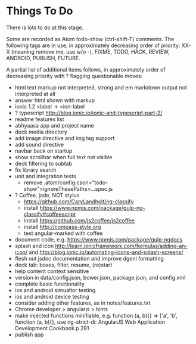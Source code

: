 Things To Do
============

There is lots to do at this stage.

Some are recorded as Atom todo-show (ctrl-shift-T) comments. The following tags are in use, in approximately decreasing order of priority: XX-X (meaning remove me, use w/o -), FIXME, TODO, HACK, REVIEW, ANDROID, PUBLISH, FUTURE.

A partial list of additional items follows, in approximately order of decreasing priority with ? flagging questionable moves:

- html text markup not interpreted, strong and em markdown output not interpreted at all
- answer html shown with markup
- ionic 1.2 <label -> <ion-label
- ? typescript http://blog.ionic.io/ionic-and-typescript-part-2/
- readme features list
- abhyaasa app and project name
- deck media directory
- add image directive and img tag support
- add sound directive
- navbar back on startup
- show scrollbar when full text not visible
- deck filtering to subtab
- fix library search
- unit and integration tests
  - remove .atom/config.cson>"todo-show">ignoreThesePaths>...spec.js
- ? Coffee, jade, NOT stylus
	- https://github.com/CaryLandholt/ng-classify
	- install https://www.npmjs.com/package/gulp-ng-classify#coffeescript
	- install https://github.com/js2coffee/js2coffee
	- install http://compass-style.org
	- test angular-marked with coffee
- document code, e.g. https://www.npmjs.com/package/gulp-ngdocs
- splash and icon http://learn.ionicframework.com/formulas/adding-an-icon/ and  http://blog.ionic.io/automating-icons-and-splash-screens/
- flesh out jsdoc documentation and improve dgeni formatting
- deck tab: boxes, filter, resume, (re)start
- help content context sensitive
- version in data/config.json, bower.json, package.json, and config.xml
- complete basic functionality
- ios and android simualtor testing
- ios and android device testing
- consider adding other features, as in notes/features.txt
- Chrome developer > angularjs > hints
- make injected functions minifiable, e.g. function (a, b){} => ['a', 'b', function (a, b){}, use ng-strict-di: AngularJS Web Application Development Cookbook p 281
- publish app
